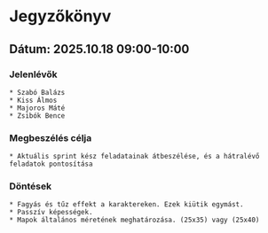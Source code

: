 # Jegyzőkönyv

## Dátum: 2025.10.18 09:00-10:00

### Jelenlévők

    * Szabó Balázs
    * Kiss Álmos
    * Majoros Máté
    * Zsibók Bence

### Megbeszélés célja

    * Aktuális sprint kész feladatainak átbeszélése, és a hátralévő feladatok pontosítása

### Döntések

    * Fagyás és tűz effekt a karaktereken. Ezek kiütik egymást.
    * Passzív képességek.
    * Mapok általános méretének meghatározása. (25x35) vagy (25x40)
